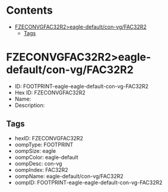 



Contents
========

* [FZECONVGFAC32R2>eagle-default/con-vg/FAC32R2](#fzeconvgfac32r2eagle-defaultcon-vgfac32r2)
	* [Tags](#tags)

# FZECONVGFAC32R2>eagle-default/con-vg/FAC32R2

- ID: FOOTPRINT-eagle-eagle-default-con-vg-FAC32R2
- Hex ID: FZECONVGFAC32R2
- Name: 
- Description: 

## Tags

- hexID: FZECONVGFAC32R2
- oompType: FOOTPRINT
- oompSize: eagle
- oompColor: eagle-default
- oompDesc: con-vg
- oompIndex: FAC32R2
- oompName: eagle-default/con-vg/FAC32R2
- oompID: FOOTPRINT-eagle-eagle-default-con-vg-FAC32R2
